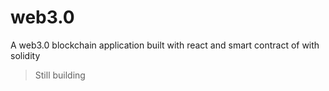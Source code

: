 # web3.0
A web3.0 blockchain application built with react and smart contract of  with solidity

> Still building
